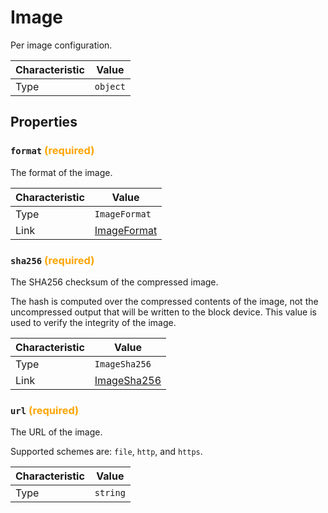<!-- THIS FILE IS AUTOMATICALLY GENERATED BY DOCBUILDER, DO NOT EDIT MANUALLY! -->

# Image

Per image configuration.

| Characteristic | Value    |
| -------------- | -------- |
| Type           | `object` |

## Properties

### `format` **<span style="color:orange;">(required)</span>**

The format of the image.

| Characteristic | Value                           |
| -------------- | ------------------------------- |
| Type           | `ImageFormat`                   |
| Link           | [ImageFormat](./ImageFormat.md) |

### `sha256` **<span style="color:orange;">(required)</span>**

The SHA256 checksum of the compressed image.

The hash is computed over the compressed contents of the image, not the uncompressed output that will be written to the block device. This value is used to verify the integrity of the image.

| Characteristic | Value                           |
| -------------- | ------------------------------- |
| Type           | `ImageSha256`                   |
| Link           | [ImageSha256](./ImageSha256.md) |

### `url` **<span style="color:orange;">(required)</span>**

The URL of the image.

Supported schemes are: `file`, `http`, and `https`.

| Characteristic | Value    |
| -------------- | -------- |
| Type           | `string` |


